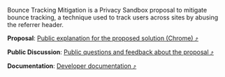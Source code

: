 Bounce Tracking Mitigation is a Privacy Sandbox proposal to mitigate bounce tracking, a technique used to track users across sites by abusing the referrer header.

**Proposal**: [Public explanation for the proposed solution (Chrome) &#10548;](https://github.com/privacycg/nav-tracking-mitigations)

**Public Discussion**: [Public questions and feedback about the proposal &#10548;](https://github.com/privacycg/nav-tracking-mitigations/issues)

**Documentation**: [Developer documentation &#10548;](https://developer.chrome.com/en/docs/privacy-sandbox/bounce-tracking-mitigations)
